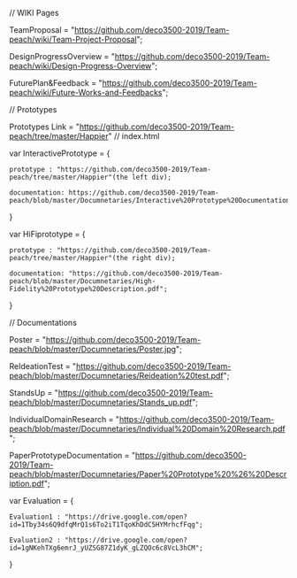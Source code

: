 // WIKI Pages

TeamProposal = "https://github.com/deco3500-2019/Team-peach/wiki/Team-Project-Proposal";

DesignProgressOverview = "https://github.com/deco3500-2019/Team-peach/wiki/Design-Progress-Overview";

FuturePlan&Feedback = "https://github.com/deco3500-2019/Team-peach/wiki/Future-Works-and-Feedbacks";


// Prototypes

Prototypes Link = "https://github.com/deco3500-2019/Team-peach/tree/master/Happier"             // index.html

var InteractivePrototype = {

    prototype : "https://github.com/deco3500-2019/Team-peach/tree/master/Happier"(the left div);
    
    documentation: https://github.com/deco3500-2019/Team-peach/blob/master/Documnetaries/Interactive%20Prototype%20Documentation.pdf
}

var HiFiprototype = {

    prototype : "https://github.com/deco3500-2019/Team-peach/tree/master/Happier"(the right div);
    
    documentation: "https://github.com/deco3500-2019/Team-peach/blob/master/Documnetaries/High-Fidelity%20Prototype%20Description.pdf";
    
}


// Documentations

Poster = "https://github.com/deco3500-2019/Team-peach/blob/master/Documnetaries/Poster.jpg";

ReIdeationTest = "https://github.com/deco3500-2019/Team-peach/blob/master/Documnetaries/Reideation%20test.pdf";

StandsUp = "https://github.com/deco3500-2019/Team-peach/blob/master/Documnetaries/Stands_up.pdf";

IndividualDomainResearch = "https://github.com/deco3500-2019/Team-peach/blob/master/Documnetaries/Individual%20Domain%20Research.pdf";

PaperPrototypeDocumentation = "https://github.com/deco3500-2019/Team-peach/blob/master/Documnetaries/Paper%20Prototype%20%26%20Description.pdf";

var Evaluation = {

    Evaluation1 : "https://drive.google.com/open?id=1Tby34s6Q9dfqMrQ1s6To2iT1TqoKhDdC5HYMrhcfFqg";
    
    Evaluation2 : "https://drive.google.com/open?id=1gNKehTXg6emrJ_yUZSG87Z1dyK_gLZQOc6c8VcL3hCM";
    
}
